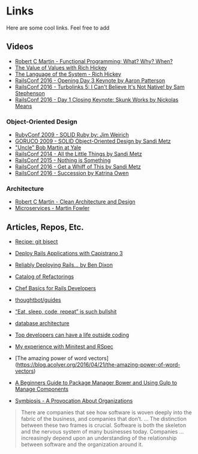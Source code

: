 # Links
Here are some cool links. Feel free to add

## Videos

 * [Robert C Martin - Functional Programming; What? Why? When?](http://www.youtube.com/watch?v=7Zlp9rKHGD4)
 * [The Value of Values with Rich Hickey](http://www.youtube.com/watch?v=-6BsiVyC1kM)
 * [The Language of the System - Rich Hickey](http://www.youtube.com/watch?v=ROor6_NGIWU)
 * [RailsConf 2016 - Opening Day 3 Keynote by Aaron Patterson](http://www.youtube.com/watch?v=xMFs9DTympQ)
 * [RailsConf 2016 - Turbolinks 5: I Can't Believe It's Not Native! by Sam Stephenson](http://www.youtube.com/watch?v=SWEts0rlezA)
 * [RailsConf 2016 - Day 1 Closing Keynote: Skunk Works by Nickolas Means](http://www.youtube.com/watch?v=ggPE-JHzfAM)

### Object-Oriented Design

 * [RubyConf 2009 - SOLID Ruby by: Jim Weirich](http://www.youtube.com/watch?v=dKRbsE061u4)
 * [GORUCO 2009 - SOLID Object-Oriented Design by Sandi Metz](http://www.youtube.com/watch?v=v-2yFMzxqwU)
 * ["Uncle" Bob Martin at Yale](http://www.youtube.com/watch?v=QHnLmvDxGTY)
 * [RailsConf 2014 - All the Little Things by Sandi Metz](http://www.youtube.com/watch?v=8bZh5LMaSmE)
 * [RailsConf 2015 - Nothing is Something](http://www.youtube.com/watch?v=OMPfEXIlTVE)
 * [RailsConf 2016 - Get a Whiff of This by Sandi Metz](http://www.youtube.com/watch?v=PJjHfa5yxlU)
 * [RailsConf 2016 - Succession by Katrina Owen](http://www.youtube.com/watch?v=59YClXmkCVM)

### Architecture

 * [Robert C Martin - Clean Architecture and Design](http://www.youtube.com/watch?v=Nsjsiz2A9mg)
 * [Microservices - Martin Fowler](http://www.youtube.com/watch?v=wgdBVIX9ifA)

## Articles, Repos, Etc.

 * [Recipe: git bisect](http://www.benjaminoakes.com/2014/04/29/recipe-git-bisect)
 * [Deploy Rails Applications with Capistrano 3](https://launchschool.com/blog/deploy-rails-apps-with-capistran)
 * [Reliably Deploying Rails… by Ben Dixon](https://leanpub.com/deploying_rails_application)
 * [Catalog of Refactorings](http://refactoring.com/catalog/?filter=books-rubyref,books-radio-appea)
 * [Chef Basics for Rails Developers](https://launchschool.com/blog/chef-basics-for-rails-developer)
 * [thoughtbot/guides](https://github.com/thoughtbot/guide)
 * [“Eat, sleep, code, repeat” is such bullshit](https://m.signalvnoise.com/eat-sleep-code-repeat-is-such-bullshit-c2a4d9beaaf5?gi=b31ff00494f)
 * [database architecture](http://db.cs.berkeley.edu/papers/fntdb07-architecture.pd)
 * [Top developers can have a life outside coding](http://www.belenalbeza.com/top-developers-can-have-a-life-outside-coding)
 * [My experience with Minitest and RSpec](http://tenderlovemaking.com/2015/01/23/my-experience-with-minitest-and-rspec.htm)
 * [The amazing power of word vectors] (https://blog.acolyer.org/2016/04/21/the-amazing-power-of-word-vectors)
 * [A Beginners Guide to Package Manager Bower and Using Gulp to Manage Components](http://andy-carter.com/blog/a-beginners-guide-to-package-manager-bower-and-using-gulp-to-manage-component)

 * [Symbiosis - A Provocation About Organizations](https://drive.google.com/a/continuity.net/file/d/0B8ZX1RoWHuiJSnZHZFJqOERqaDg/view)
  > There are companies that see how software is woven deeply into the fabric of the business, and companies that don’t. ... The distinction between these two frames is crucial. Software is both the skeleton and the nervous system of many businesses today. Companies ... increasingly depend upon an understanding of the relationship between software and the organization around it.
